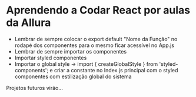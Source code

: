 # Aprendendo a Codar React por aulas da Allura

- Lembrar de sempre colocar o export default "Nome da Função" no rodapé dos componentes para o mesmo ficar acessível no App.js
- Lembrar de sempre importar os componentes
- Importar styled componentes
- Importar o global style -> import { createGlobalStyle } from 'styled-components'; e criar a constante no Index.js principal com o styled componentes com estilização global do sistema


Projetos futuros virão...
